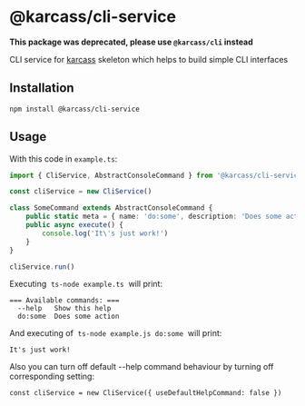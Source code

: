 # @karcass/cli-service

**This package was deprecated, please use `@karcass/cli` instead**

CLI service for <a href="https://github.com/karcass-ts/karcass">karcass</a> skeleton which helps to build simple CLI interfaces

## Installation

```
npm install @karcass/cli-service
```

## Usage

With this code in `example.ts`:

```typescript
import { CliService, AbstractConsoleCommand } from '@karcass/cli-service'

const cliService = new CliService()

class SomeCommand extends AbstractConsoleCommand {
    public static meta = { name: 'do:some', description: 'Does some action' }
    public async execute() {
        console.log('It\'s just work!')
    }
}

cliService.run()
```

Executing &nbsp;`ts-node example.ts`&nbsp; will print:

```
=== Available commands: ===
  --help   Show this help
  do:some  Does some action
```

And executing of &nbsp;`ts-node example.js do:some`&nbsp; will print:

```
It's just work!
```

Also you can turn off default --help command behaviour by turning off corresponding setting:

```
const cliService = new CliService({ useDefaultHelpCommand: false })
```
